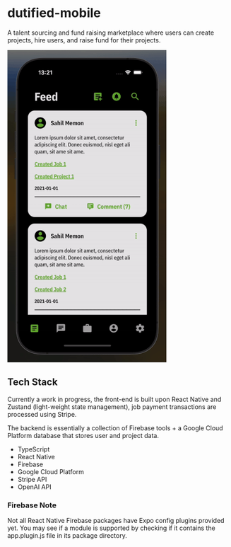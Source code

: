 # dutified-mobile

A talent sourcing and fund raising marketplace where users can create projects, hire users, and raise fund for their projects.

![Dutified Mobile Demo](assets/images/dutified-mobile-demo.gif)

## Tech Stack

Currently a work in progress, the front-end is built upon React Native and Zustand (light-weight state management), job payment transactions are processed using Stripe.

The backend is essentially a collection of Firebase tools + a Google Cloud Platform database that stores user and project data.

-   TypeScript
-   React Native
-   Firebase
-   Google Cloud Platform
-   Stripe API
-   OpenAI API

### Firebase Note

Not all React Native Firebase packages have Expo config plugins provided yet. You may see if a module is supported by checking if it contains the app.plugin.js file in its package directory.
